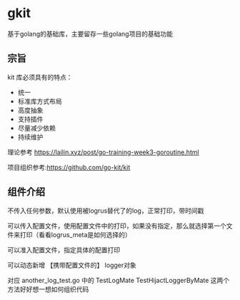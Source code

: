 # gkit
基于golang的基础库，主要留存一些golang项目的基础功能
## 宗旨
kit 库必须具有的特点：
- 统一
- 标准库方式布局
- 高度抽象
- 支持插件
- 尽量减少依赖
- 持续维护

理论参考 https://lailin.xyz/post/go-training-week3-goroutine.html

项目组织参考:https://github.com/go-kit/kit

## 组件介绍
不传入任何参数，默认使用被logrus替代了的log，正常打印，带时间戳

可以传入配置文件，使用配置文件中的打印，如果没有指定，那么就选择第一个文件来打印（看看logrus_meta是如何选择的）

可以准入配置文件，指定具体的配置打印

可以动态新增 【携带配置文件的】 logger对象

对应 another_log_test.go 中的 TestLogMate TestHijactLoggerByMate 这两个方法好好想一想如何组织代码